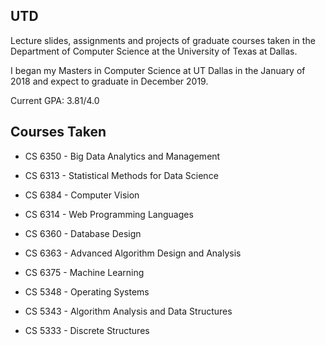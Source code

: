 ## UTD
Lecture slides, assignments and projects of graduate courses taken in the Department of Computer Science at the University of Texas at Dallas. 

I began my Masters in Computer Science at UT Dallas in the January of 2018 and expect to graduate in December 2019.

Current GPA: 3.81/4.0


## Courses Taken
* CS 6350 - Big Data Analytics and Management

* CS 6313 - Statistical Methods for Data Science

* CS 6384 - Computer Vision

* CS 6314 - Web Programming Languages

* CS 6360 - Database Design

* CS 6363 - Advanced Algorithm Design and Analysis

* CS 6375 - Machine Learning

* CS 5348 - Operating Systems

* CS 5343 - Algorithm Analysis and Data Structures

* CS 5333 - Discrete Structures
